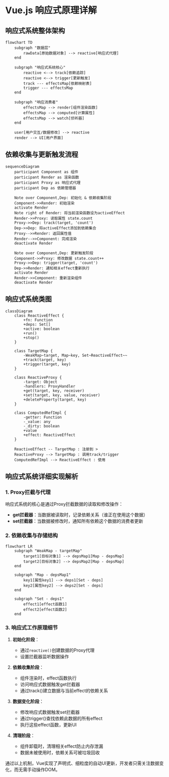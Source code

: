 # Vue.js 响应式原理详解

## 响应式系统整体架构

```mermaid
flowchart TD
    subgraph "数据层"
        rawData[原始数据对象] --> reactive[响应式代理]
    end

    subgraph "响应式系统核心"
        reactive <--> track[依赖追踪]
        reactive <--> trigger[更新触发]
        track --- effectsMap[依赖映射表]
        trigger --- effectsMap
    end

    subgraph "响应消费者"
        effectsMap --> render[组件渲染函数]
        effectsMap --> computed[计算属性]
        effectsMap --> watch[侦听器]
    end

    user[用户交互/数据修改] --> reactive
    render --> UI[用户界面]
```

## 依赖收集与更新触发流程

```mermaid
sequenceDiagram
    participant Component as 组件
    participant Render as 渲染函数
    participant Proxy as 响应式代理
    participant Dep as 依赖管理器

    Note over Component,Dep: 初始化 & 依赖收集阶段
    Component->>Render: 初始渲染
    activate Render
    Note right of Render: 将当前渲染函数设为activeEffect
    Render->>Proxy: 读取属性 state.count
    Proxy->>Dep: track(target, 'count')
    Dep->>Dep: 将activeEffect添加到依赖集合
    Proxy-->>Render: 返回属性值
    Render-->>Component: 完成渲染
    deactivate Render

    Note over Component,Dep: 更新触发阶段
    Component->>Proxy: 修改数据 state.count++
    Proxy->>Dep: trigger(target, 'count')
    Dep->>Render: 通知相关effect重新执行
    activate Render
    Render->>Component: 重新渲染组件
    deactivate Render
```

## 响应式系统类图

```mermaid
classDiagram
    class ReactiveEffect {
        +fn: Function
        +deps: Set[]
        +active: boolean
        +run()
        +stop()
    }

    class TargetMap {
        -WeakMap~target, Map~key, Set~ReactiveEffect~~
        +track(target, key)
        +trigger(target, key)
    }

    class ReactiveProxy {
        -target: Object
        -handlers: ProxyHandler
        +get(target, key, receiver)
        +set(target, key, value, receiver)
        +deleteProperty(target, key)
    }

    class ComputedRefImpl {
        -getter: Function
        -_value: any
        -_dirty: boolean
        +value
        +effect: ReactiveEffect
    }

    ReactiveEffect -- TargetMap : 注册到 >
    ReactiveProxy --> TargetMap : 调用track/trigger
    ComputedRefImpl --> ReactiveEffect : 使用
```

## 响应式系统详细实现解析

### 1. Proxy拦截与代理

响应式系统的核心是通过Proxy拦截数据的读取和修改操作：

- **get拦截器**：当数据被读取时，记录依赖关系（谁正在使用这个数据）
- **set拦截器**：当数据被修改时，通知所有依赖这个数据的消费者更新

### 2. 依赖收集与存储结构

```mermaid
flowchart LR
    subgraph "WeakMap - targetMap"
        target1[目标对象1] --> depsMap1[Map - depsMap]
        target2[目标对象2] --> depsMap2[Map - depsMap]
    end

    subgraph "Map - depsMap1"
        key1[属性key1] --> deps1[Set - deps]
        key2[属性key2] --> deps2[Set - deps]
    end

    subgraph "Set - deps1"
        effect1[effect函数1]
        effect2[effect函数2]
    end
```

### 3. 响应式工作原理细节

1. **初始化阶段**：

   - 通过`reactive()`创建数据的Proxy代理
   - 设置拦截器监听数据操作

2. **依赖收集阶段**：

   - 组件渲染时，effect函数执行
   - 访问响应式数据触发get拦截器
   - 通过track()建立数据与当前effect的依赖关系

3. **数据变化阶段**：

   - 修改响应式数据触发set拦截器
   - 通过trigger()查找依赖此数据的所有effect
   - 执行这些effect函数，更新UI

4. **清理阶段**：
   - 组件卸载时，清理相关effect防止内存泄漏
   - 数据未被使用时，依赖关系可被垃圾回收

通过以上机制，Vue实现了声明式、细粒度的自动UI更新，开发者只需关注数据变化，而无需手动操作DOM。
